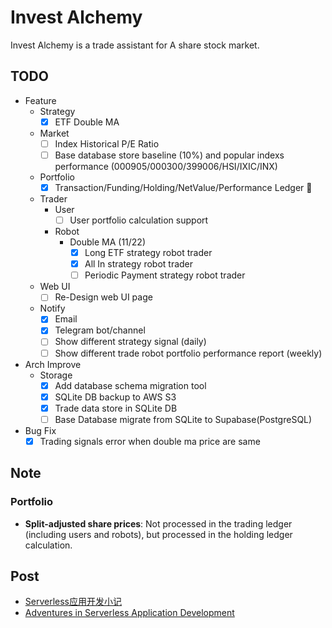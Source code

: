 # Invest Alchemy

Invest Alchemy is a trade assistant for A share stock market.

## TODO

- Feature
  - Strategy
    - [x] ETF Double MA
  - Market
    - [ ] Index Historical P/E Ratio
    - [ ] Base database store baseline (10%) and popular indexs performance (000905/000300/399006/HSI/IXIC/INX)
  - Portfolio
    - [x] Transaction/Funding/Holding/NetValue/Performance Ledger 🚩
  - Trader
    - User
      - [ ] User portfolio calculation support
    - Robot
      - Double MA (11/22)
        - [x] Long ETF strategy robot trader
        - [x] All In strategy robot trader
        - [ ] Periodic Payment strategy robot trader
  - Web UI
    - [ ] Re-Design web UI page
  - Notify
    - [x] Email
    - [x] Telegram bot/channel
    - [ ] Show different strategy signal (daily)
    - [ ] Show different trade robot portfolio performance report (weekly)

- Arch Improve
  - Storage
    - [x] Add database schema migration tool
    - [x] SQLite DB backup to AWS S3
    - [x] Trade data store in SQLite DB
    - [ ] Base Database migrate from SQLite to Supabase(PostgreSQL)

- Bug Fix
  - [x] Trading signals error when double ma price are same

## Note

### Portfolio

- **Split-adjusted share prices**: Not processed in the trading ledger (including users and robots), but processed in the holding ledger calculation.

## Post

- [Serverless应用开发小记](https://www.bmpi.dev/dev/guide-to-serverless/)
- [Adventures in Serverless Application Development](https://www.bmpi.dev/en/dev/guide-to-serverless/)
